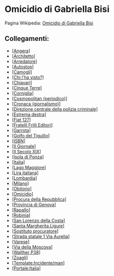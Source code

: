 # Omicidio di Gabriella Bisi

Pagina Wikipedia: [Omicidio di Gabriella Bisi](https://it.wikipedia.org/wiki/Omicidio_di_Gabriella_Bisi)

## Collegamenti:
- [[Angera]](https://it.wikipedia.org/wiki/Angera)
- [[Architetto]](https://it.wikipedia.org/wiki/Architetto)
- [[Arredatore]](https://it.wikipedia.org/wiki/Arredatore)
- [[Autostop]](https://it.wikipedia.org/wiki/Autostop)
- [[Camogli]](https://it.wikipedia.org/wiki/Camogli)
- [[Chi l'ha visto?]](https://it.wikipedia.org/wiki/Chi_l%27ha_visto%3F)
- [[Chiavari]](https://it.wikipedia.org/wiki/Chiavari)
- [[Cinque Terre]](https://it.wikipedia.org/wiki/Cinque_Terre)
- [[Corniglia]](https://it.wikipedia.org/wiki/Corniglia)
- [[Cosmopolitan (periodico)]](https://it.wikipedia.org/wiki/Cosmopolitan_(periodico))
- [[Cronaca (giornalismo)]](https://it.wikipedia.org/wiki/Cronaca_(giornalismo))
- [[Direzione centrale della polizia criminale]](https://it.wikipedia.org/wiki/Direzione_centrale_della_polizia_criminale)
- [[Estrema destra]](https://it.wikipedia.org/wiki/Estrema_destra)
- [[Fiat 127]](https://it.wikipedia.org/wiki/Fiat_127)
- [[Fratelli Frilli Editori]](https://it.wikipedia.org/wiki/Fratelli_Frilli_Editori)
- [[Garrota]](https://it.wikipedia.org/wiki/Garrota)
- [[Golfo del Tigullio]](https://it.wikipedia.org/wiki/Golfo_del_Tigullio)
- [[ISBN]](https://it.wikipedia.org/wiki/ISBN)
- [[Il Giornale]](https://it.wikipedia.org/wiki/Il_Giornale)
- [[Il Secolo XIX]](https://it.wikipedia.org/wiki/Il_Secolo_XIX)
- [[Isola di Ponza]](https://it.wikipedia.org/wiki/Isola_di_Ponza)
- [[Italia]](https://it.wikipedia.org/wiki/Italia)
- [[Lago Maggiore]](https://it.wikipedia.org/wiki/Lago_Maggiore)
- [[Lira italiana]](https://it.wikipedia.org/wiki/Lira_italiana)
- [[Lombardia]](https://it.wikipedia.org/wiki/Lombardia)
- [[Milano]](https://it.wikipedia.org/wiki/Milano)
- [[Obitorio]](https://it.wikipedia.org/wiki/Obitorio)
- [[Omicidio]](https://it.wikipedia.org/wiki/Omicidio)
- [[Procura della Repubblica]](https://it.wikipedia.org/wiki/Procura_della_Repubblica)
- [[Provincia di Genova]](https://it.wikipedia.org/wiki/Provincia_di_Genova)
- [[Rapallo]](https://it.wikipedia.org/wiki/Rapallo)
- [[Robinia]](https://it.wikipedia.org/wiki/Robinia)
- [[San Lorenzo della Costa]](https://it.wikipedia.org/wiki/San_Lorenzo_della_Costa)
- [[Santa Margherita Ligure]](https://it.wikipedia.org/wiki/Santa_Margherita_Ligure)
- [[Sostituto procuratore]](https://it.wikipedia.org/wiki/Procuratore_della_Repubblica)
- [[Strada statale 1 Via Aurelia]](https://it.wikipedia.org/wiki/Strada_statale_1_Via_Aurelia)
- [[Varese]](https://it.wikipedia.org/wiki/Varese)
- [[Via della Moscova]](https://it.wikipedia.org/wiki/Via_della_Moscova)
- [[Walther P38]](https://it.wikipedia.org/wiki/Walther_P38)
- [[Zoagli]](https://it.wikipedia.org/wiki/Zoagli)
- [[Template:Incidente/man]](https://it.wikipedia.org/wiki/Template:Incidente/man)
- [[Portale:Italia]](https://it.wikipedia.org/wiki/Portale:Italia)
